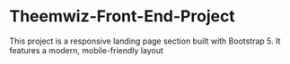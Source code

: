 # Theemwiz-Front-End-Project
This project is a responsive landing page section built with Bootstrap 5. It features a modern, mobile-friendly layout
